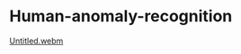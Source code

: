 # Human-anomaly-recognition



[Untitled.webm](https://user-images.githubusercontent.com/29899396/182694565-d60b2026-e7e3-494f-b9f0-109c4a1b442e.webm)

